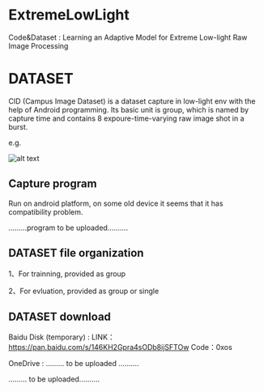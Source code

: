 # ExtremeLowLight
Code&amp;Dataset : Learning an Adaptive Model for Extreme Low-light Raw Image Processing


# DATASET
CID (Campus Image Dataset) is a dataset capture in low-light env with the help of Android programming.
Its basic unit is group, which is named by capture time and contains 8 expoure-time-varying raw image shot in a burst.

e.g.

![alt text](structure.bmp "structure")


## Capture program
Run on android platform, on some old device it seems that it has compatibility problem.

.........program to be uploaded..........

## DATASET file organization

1、For trainning, provided as group

2、For evluation, provided as group or single


## DATASET download

Baidu Disk (temporary) : LINK：https://pan.baidu.com/s/146KH2Gpra4sODb8ijSFTOw Code：0xos

OneDrive : ......... to be uploaded ..........

......... to be uploaded..........
